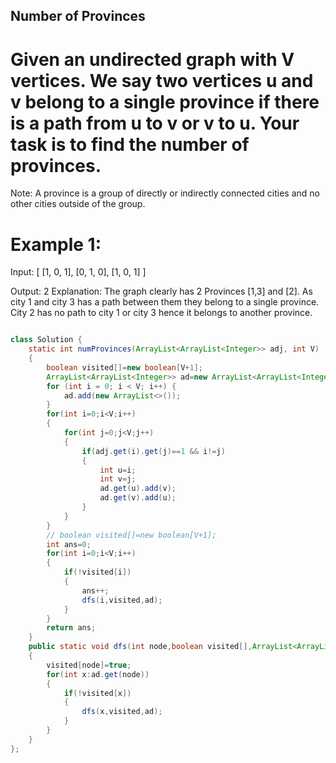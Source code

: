 ## Number of Provinces



# Given an undirected graph with V vertices. We say two vertices u and v belong to a single province if there is a path from u to v or v to u. Your task is to find the number of provinces.

Note: A province is a group of directly or indirectly connected cities and no other cities outside of the group.


# Example 1:

Input:
[
 [1, 0, 1],
 [0, 1, 0],
 [1, 0, 1]
]

Output:
2
Explanation:
The graph clearly has 2 Provinces [1,3] and [2]. As city 1 and city 3 has a path between them they belong to a single province. City 2 has no path to city 1 or city 3 hence it belongs to another province.

``` java

class Solution {
    static int numProvinces(ArrayList<ArrayList<Integer>> adj, int V)
    {
        boolean visited[]=new boolean[V+1];
        ArrayList<ArrayList<Integer>> ad=new ArrayList<ArrayList<Integer>>();
        for (int i = 0; i < V; i++) {
            ad.add(new ArrayList<>());
        }
        for(int i=0;i<V;i++)
        {
            for(int j=0;j<V;j++)
            {
                if(adj.get(i).get(j)==1 && i!=j)
                {
                    int u=i;
                    int v=j;
                    ad.get(u).add(v);
                    ad.get(v).add(u);
                }
            }
        }
        // boolean visited[]=new boolean[V+1];
        int ans=0;
        for(int i=0;i<V;i++)
        {
            if(!visited[i])
            {
                ans++;
                dfs(i,visited,ad);
            }
        }
        return ans;
    }
    public static void dfs(int node,boolean visited[],ArrayList<ArrayList<Integer>> ad)
    {
        visited[node]=true;
        for(int x:ad.get(node))
        {
            if(!visited[x])
            {
                dfs(x,visited,ad);
            }
        }
    }
};
